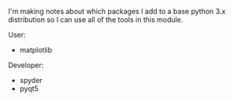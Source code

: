 I'm making notes about which packages I add to a base python 3.x distribution so I can use all of the tools in this module.

User:
* matplotlib

Developer:
* spyder
* pyqt5
